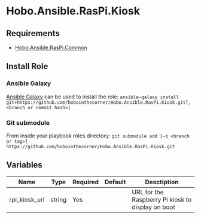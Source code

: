# Hobo.Ansible.RasPi.Kiosk

## Requirements
* [Hobo.Ansible.RasPi.Common](https://github.com/hobointhecorner/Hobo.Ansible.RasPi.Common)

## Install Role
### Ansible Galaxy
[Ansible Galaxy](https://galaxy.ansible.com/docs/using/installing.html) can be used to install the role:
`ansible-galaxy install git+https://github.com/hobointhecorner/Hobo.Ansible.RasPi.Kiosk.git[,<branch or commit hash>]`

### Git submodule
From inside your playbook roles directory:
`git submodule add [-b <branch or tag>] https://github.com/hobointhecorner/Hobo.Ansible.RasPi.Kiosk.git`

## Variables
| Name          | Type   | Required | Default | Desctiption |
|---------------|--------|----------|---------|-------------|
| rpi_kiosk_url | string | Yes      |         | URL for the Raspberry Pi kiosk to display on boot |
